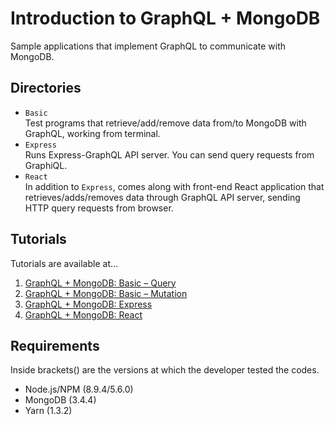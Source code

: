 # Introduction to GraphQL + MongoDB

Sample applications that implement GraphQL to communicate with MongoDB.

## Directories
- `Basic`<br>Test programs that retrieve/add/remove data from/to MongoDB with GraphQL, working from terminal.
- `Express`<br>Runs Express-GraphQL API server. You can send query requests from GraphiQL.
- `React`<br>In addition to `Express`, comes along with front-end React application that retrieves/adds/removes data through GraphQL API server, sending HTTP query requests from browser.

## Tutorials

Tutorials are available at…

1. [GraphQL + MongoDB: Basic – Query](https://www.mokuji.me/article/graphql-mongo-basic1)
2. [GraphQL + MongoDB: Basic – Mutation](https://www.mokuji.me/article/graphql-mongo-basic2)
3. [GraphQL + MongoDB: Express](https://www.mokuji.me/article/graphql-mongo-express)
4. [GraphQL + MongoDB: React](https://www.mokuji.me/article/graphql-mongo-react)

## Requirements

Inside brackets() are the versions at which the developer tested the codes.

- Node.js/NPM (8.9.4/5.6.0)
- MongoDB (3.4.4)
- Yarn (1.3.2)